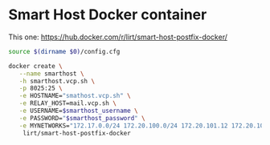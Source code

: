 # Smart Host Docker container
This one: https://hub.docker.com/r/lirt/smart-host-postfix-docker/

``` bash
source $(dirname $0)/config.cfg

docker create \
   --name smarthost \
   -h smarthost.vcp.sh \
   -p 8025:25 \
   -e HOSTNAME="smathost.vcp.sh" \
   -e RELAY_HOST=mail.vcp.sh \
   -e USERNAME=$smarthost_username \
   -e PASSWORD="$smarthost_password" \
   -e MYNETWORKS="172.17.0.0/24 172.20.100.0/24 172.20.101.12 172.20.101.13" \
    lirt/smart-host-postfix-docker


```
